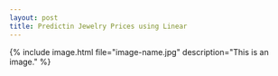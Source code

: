 ```yaml
---
layout: post
title: Predictin Jewelry Prices using Linear 
---
```


{% include image.html file="image-name.jpg" description="This is an image." %}